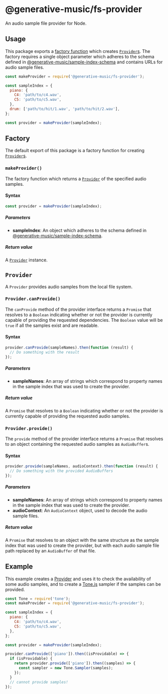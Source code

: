 # @generative-music/fs-provider

An audio sample file provider for Node.

## Usage

This package exports a [factory function](#factory) which creates [`Provider`s](#provider). The factory requires a single object parameter which adheres to the schema defined in [@generative-music/sample-index-schema](https://github.com/generative-music/sample-index-schema) and contains URLs for audio sample files.

```javascript
const makeProvider = require('@generative-music/fs-provider');

const sampleIndex = {
  piano: {
    C4: 'path/to/c4.wav',
    C5: 'path/to/c5.wav',
  },
  drum: ['path/to/hit/1.wav', 'path/to/hit/2.wav'],
};

const provider = makeProvider(sampleIndex);
```

## Factory

The default export of this package is a factory function for creating [`Provider`s](#provider).

### `makeProvider()`

The factory function which returns a [`Provider`](#provider) of the specified audio samples.

#### Syntax

```javascript
const provider = makeProvider(sampleIndex);
```

##### Parameters

- **sampleIndex**: An object which adheres to the schema defined in [@generative-music/sample-index-schema](https://github.com/generative-music/sample-index-schema).

##### Return value

A [`Provider`](#provider) instance.

## `Provider`

A `Provider` provides audio samples from the local file system.

### `Provider.canProvide()`

The `canProvide` method of the provider interface returns a `Promise` that resolves to a `Boolean` indicating whether or not the provider is currently capable of providing the requested dependencies. The `Boolean` value will be `true` if all the samples exist and are readable.

#### Syntax

```javascript
provider.canProvide(sampleNames).then(function (result) {
  // Do something with the result
});
```

##### Parameters

- **sampleNames**: An array of strings which correspond to property names in the sample index that was used to create the provider.

##### Return value

A `Promise` that resolves to a `Boolean` indicating whether or not the provider is currently capable of providing the requested audio samples.

### `Provider.provide()`

The `provide` method of the provider interface returns a `Promise` that resolves to an object containing the requested audio samples as `AudioBuffer`s.

#### Syntax

```javascript
provider.provide(sampleNames, audioContext).then(function (result) {
  // Do something with the provided AudioBuffers
});
```

##### Parameters

- **sampleNames**: An array of strings which correspond to property names in the sample index that was used to create the provider.
- **audioContext**: An `AudioContext` object, used to decode the audio sample files.

##### Return value

A `Promise` that resolves to an object with the same structure as the sample index that was used to create the provider, but with each audio sample file path replaced by an `AudioBuffer` of that file.

## Example

This example creates a [Provider](#provider) and uses it to check the availability of some audio samples, and to create a [Tone.js](https://tonejs.github.io/) sampler if the samples can be provided.

```javascript
const Tone = require('tone');
const makeProvider = require('@generative-music/fs-provider');

const sampleIndex = {
  piano: {
    C4: 'path/to/c4.wav',
    C5: 'path/to/c5.wav',
  },
};

const provider = makeProvider(sampleIndex);

provider.canProvide(['piano']).then((isProvidable) => {
  if (isProvidable) {
    return provider.provide(['piano']).then((samples) => {
      const sampler = new Tone.Sampler(samples);
    });
  }
  // cannot provide samples!
});
```

